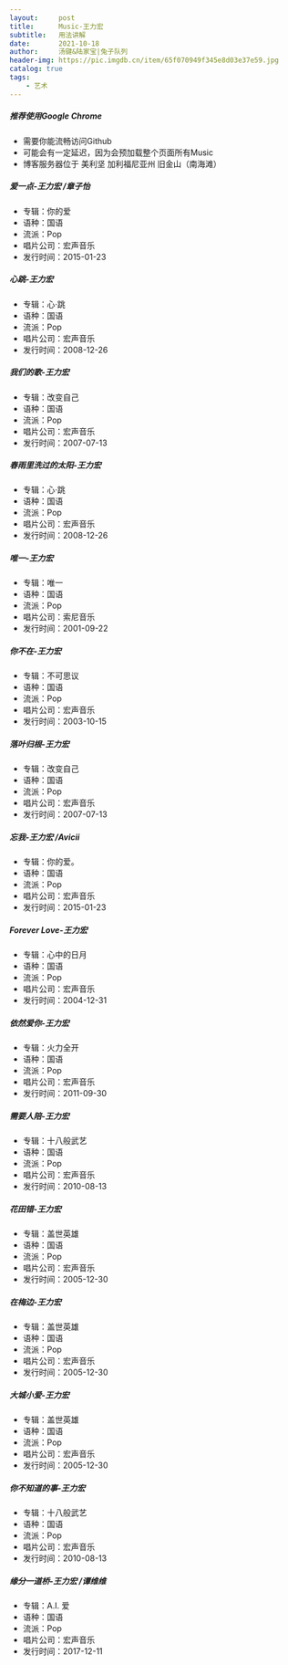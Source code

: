 ```yaml
---
layout:     post
title:      Music-王力宏
subtitle:   用法讲解
date:       2021-10-18
author:     汤键&陆家宝|兔子队列
header-img: https://pic.imgdb.cn/item/65f070949f345e8d03e37e59.jpg
catalog: true
tags:
    - 艺术
---
```


##### **推荐使用Google Chrome**
- 需要你能流畅访问Github
- 可能会有一定延迟，因为会预加载整个页面所有Music
- 博客服务器位于 美利坚 加利福尼亚州 旧金山（南海滩）

##### **爱一点-王力宏 /章子怡**
- 专辑：你的爱
- 语种：国语
- 流派：Pop
- 唱片公司：宏声音乐
- 发行时间：2015-01-23

##### **心跳-王力宏**
- 专辑：心·跳
- 语种：国语
- 流派：Pop
- 唱片公司：宏声音乐
- 发行时间：2008-12-26

##### **我们的歌-王力宏**
- 专辑：改变自己
- 语种：国语
- 流派：Pop
- 唱片公司：宏声音乐
- 发行时间：2007-07-13

##### **春雨里洗过的太阳-王力宏**
- 专辑：心·跳
- 语种：国语
- 流派：Pop
- 唱片公司：宏声音乐
- 发行时间：2008-12-26

##### **唯一-王力宏**
- 专辑：唯一
- 语种：国语
- 流派：Pop
- 唱片公司：索尼音乐
- 发行时间：2001-09-22

##### **你不在-王力宏**
- 专辑：不可思议
- 语种：国语
- 流派：Pop
- 唱片公司：宏声音乐
- 发行时间：2003-10-15

##### **落叶归根-王力宏**
- 专辑：改变自己
- 语种：国语
- 流派：Pop
- 唱片公司：宏声音乐
- 发行时间：2007-07-13

##### **忘我-王力宏 /Avicii**
- 专辑：你的爱。
- 语种：国语
- 流派：Pop
- 唱片公司：宏声音乐
- 发行时间：2015-01-23

##### **Forever Love-王力宏**
- 专辑：心中的日月
- 语种：国语
- 流派：Pop
- 唱片公司：宏声音乐
- 发行时间：2004-12-31

##### **依然爱你-王力宏**
- 专辑：火力全开
- 语种：国语
- 流派：Pop
- 唱片公司：宏声音乐
- 发行时间：2011-09-30

##### **需要人陪-王力宏**
- 专辑：十八般武艺
- 语种：国语
- 流派：Pop
- 唱片公司：宏声音乐
- 发行时间：2010-08-13

##### **花田错-王力宏**
- 专辑：盖世英雄
- 语种：国语
- 流派：Pop
- 唱片公司：宏声音乐
- 发行时间：2005-12-30

##### **在梅边-王力宏**
- 专辑：盖世英雄
- 语种：国语
- 流派：Pop
- 唱片公司：宏声音乐
- 发行时间：2005-12-30

##### **大城小爱-王力宏**
- 专辑：盖世英雄
- 语种：国语
- 流派：Pop
- 唱片公司：宏声音乐
- 发行时间：2005-12-30

##### **你不知道的事-王力宏**
- 专辑：十八般武艺
- 语种：国语
- 流派：Pop
- 唱片公司：宏声音乐
- 发行时间：2010-08-13

##### **缘分一道桥-王力宏 /谭维维**
- 专辑：A.I. 爱
- 语种：国语
- 流派：Pop
- 唱片公司：宏声音乐
- 发行时间：2017-12-11
